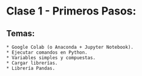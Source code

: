 # Clase 1 - Primeros Pasos:

## Temas:

	* Google Colab (o Anaconda + Jupyter Notebook).
	* Ejecutar comandos en Python.
	* Variables simples y compuestas.
	* Cargar librerías.
	* Librería Pandas.
